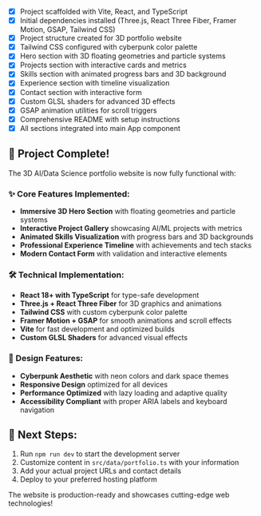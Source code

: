 - [x] Project scaffolded with Vite, React, and TypeScript
- [x] Initial dependencies installed (Three.js, React Three Fiber, Framer Motion, GSAP, Tailwind CSS)
- [x] Project structure created for 3D portfolio website
- [x] Tailwind CSS configured with cyberpunk color palette
- [x] Hero section with 3D floating geometries and particle systems
- [x] Projects section with interactive cards and metrics
- [x] Skills section with animated progress bars and 3D background
- [x] Experience section with timeline visualization
- [x] Contact section with interactive form
- [x] Custom GLSL shaders for advanced 3D effects
- [x] GSAP animation utilities for scroll triggers
- [x] Comprehensive README with setup instructions
- [x] All sections integrated into main App component

## 🎉 Project Complete!

The 3D AI/Data Science portfolio website is now fully functional with:

### ✨ Core Features Implemented:
- **Immersive 3D Hero Section** with floating geometries and particle systems
- **Interactive Project Gallery** showcasing AI/ML projects with metrics
- **Animated Skills Visualization** with progress bars and 3D backgrounds  
- **Professional Experience Timeline** with achievements and tech stacks
- **Modern Contact Form** with validation and interactive elements

### 🛠️ Technical Implementation:
- **React 18+ with TypeScript** for type-safe development
- **Three.js + React Three Fiber** for 3D graphics and animations
- **Tailwind CSS** with custom cyberpunk color palette
- **Framer Motion + GSAP** for smooth animations and scroll effects
- **Vite** for fast development and optimized builds
- **Custom GLSL Shaders** for advanced visual effects

### 🎨 Design Features:
- **Cyberpunk Aesthetic** with neon colors and dark space themes
- **Responsive Design** optimized for all devices
- **Performance Optimized** with lazy loading and adaptive quality
- **Accessibility Compliant** with proper ARIA labels and keyboard navigation

## 🚀 Next Steps:
1. Run `npm run dev` to start the development server
2. Customize content in `src/data/portfolio.ts` with your information
3. Add your actual project URLs and contact details
4. Deploy to your preferred hosting platform

The website is production-ready and showcases cutting-edge web technologies!
